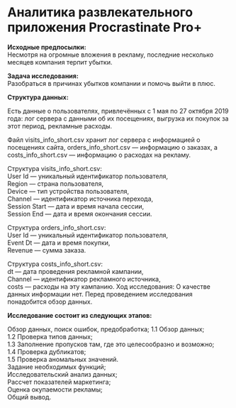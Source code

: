 # Аналитика развлекательного приложения Procrastinate Pro+
**Исходные предпосылки:**\
Несмотря на огромные вложения в рекламу, последние несколько месяцев компания терпит убытки.

**Задача исследования:**\
Разобраться в причинах убытков компании и помочь выйти в плюс.

**Структура данных:**

Есть данные о пользователях, привлечённых с 1 мая по 27 октября 2019 года:
лог сервера с данными об их посещениях,
выгрузка их покупок за этот период,
рекламные расходы.

Файл visits_info_short.csv хранит лог сервера с информацией о посещениях сайта, orders_info_short.csv — информацию о заказах, а costs_info_short.csv — информацию о расходах на рекламу.

Структура visits_info_short.csv:\
User Id — уникальный идентификатор пользователя,\
Region — страна пользователя,\
Device — тип устройства пользователя,\
Channel — идентификатор источника перехода,\
Session Start — дата и время начала сессии,\
Session End — дата и время окончания сессии.

Структура orders_info_short.csv:\
User Id — уникальный идентификатор пользователя,\
Event Dt — дата и время покупки,\
Revenue — сумма заказа.

Структура costs_info_short.csv:\
dt — дата проведения рекламной кампании,\
Channel — идентификатор рекламного источника,\
costs — расходы на эту кампанию.
Ход исследования:
О качестве данных информации нет. Перед проведением исследования понадобится обзор данных.

**Исследование состоит из следующих этапов:**

Обзор данных, поиск ошибок, предобработка;
1.1 Обзор данных;\
1.2 Проверка типов данных;\
1.3 Заполнение пропусков там, где это целесообразно и возможно;\
1.4 Проверка дубликатов;\
1.5 Проверка аномальных значений.\
Задание необходимых функций;\
Исследовательский анализ данных;\
Рассчет показателей маркетинга;\
Оценка окупаемости рекламы;\
Общий вывод.
